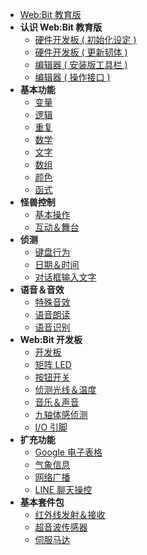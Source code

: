 - [Web:Bit 教育版](education/index.md)
- **认识 Web:Bit 教育版**
  - [硬件开发板 ( 初始化设定 )](education/info/setup.md)
  - [硬件开发板 ( 更新韧体 )](education/info/ota.md)
  - [编辑器 ( 安装版工具栏 )](education/info/toolbar.md)
  - [编辑器 ( 操作接口 )](education/info/interface.md)
- **基本功能**
  - [变量](education/basic/variables.md)
  - [逻辑](education/basic/logic.md)
  - [重复](education/basic/loop.md)
  - [数学](education/basic/math.md)
  - [文字](education/basic/text.md)
  - [数组](education/basic/array.md)
  - [颜色](education/basic/color.md)
  - [函式](education/basic/function.md)
- **怪兽控制**
  - [基本操作](education/monster/basic.md)
  - [互动＆舞台](education/monster/event.md)
- **侦测**
  - [键盘行为](education/detect/keyboard.md)
  - [日期＆时间](education/detect/time.md)
  - [对话框输入文字](education/detect/input.md)
- **语音＆音效**
  - [特殊音效](education/sound/sound-effect.md)
  - [语音朗读](education/sound/speak-aloud.md)
  - [语音识别](education/sound/speech-recognition.md)
- **Web:Bit 开发板**
  - [开发板](education/board/board.md)
  - [矩阵 LED](education/board/rgbled-matrix.md)
  - [按钮开关](education/board/ab-button.md)
  - [侦测光线＆温度](education/board/photocell-thermistor.md)
  - [音乐＆声音](education/board/buzzer.md)
  - [九轴体感侦测](education/board/mpu9250.md)
  - [I/O 引脚](education/board/io-pin.md)
- **扩充功能**
  - [Google 电子表格](education/extension/google-spreadsheet.md)
  - [气象信息](education/extension/weather.md)
  - [网络广播](education/extension/broadcast.md)
  - [LINE 聊天操控](education/extension/line.md)
- **基本套件包**
  - [红外线发射＆接收](education/extension-basic-package/ir.md)
  - [超音波传感器](education/extension-basic-package/ultrasonic.md)
  - [伺服马达](education/extension-basic-package/servo.md)
